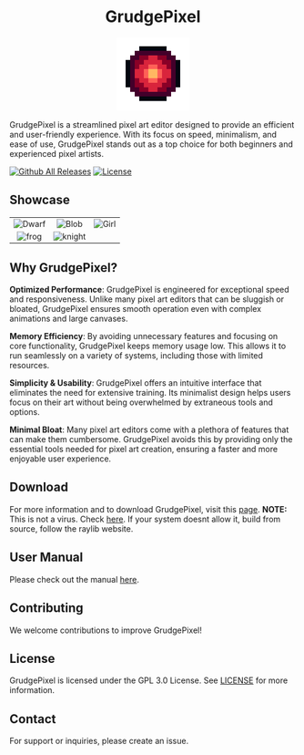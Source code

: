 <div align="center">
   
# GrudgePixel
   
<img src="Logo.png" alt="Logo" width="128" height="128">  
</div>

GrudgePixel is a streamlined pixel art editor designed to provide an efficient and user-friendly experience. With its focus on speed, minimalism, and ease of use, GrudgePixel stands out as a top choice for both beginners and experienced pixel artists.


[![Github All Releases](https://img.shields.io/github/downloads/datavorous/GrudgePixel/total.svg)]() 
<a href="https://github.com/datavorous/GrudgePixel/blob/master/LICENSE"><img src="https://img.shields.io/github/license/datavorous/GrudgePixel" alt="License"></a>



## Showcase

<table style="width:100%; text-align:center;">
  <tr>
    <td><img src="https://raw.githubusercontent.com/datavorous/GrudgePixel/main/demo/cute_.PNG" alt="Dwarf"></td>
    <td><img src="https://raw.githubusercontent.com/datavorous/GrudgePixel/main/demo/blob.PNG" alt="Blob"></td>
    <td><img src="https://raw.githubusercontent.com/datavorous/GrudgePixel/main/demo/girl.PNG" alt="Girl"></td>
  </tr>
  <tr>
    <td><img src="https://raw.githubusercontent.com/datavorous/GrudgePixel/main/demo/frog.PNG" alt="frog"></td>
    <td><img src="https://raw.githubusercontent.com/datavorous/GrudgePixel/main/demo/knight.PNG" alt="knight"></td>
    <td></td>
  </tr>
</table>


## Why GrudgePixel?

**Optimized Performance**: GrudgePixel is engineered for exceptional speed and responsiveness. Unlike many pixel art editors that can be sluggish or bloated, GrudgePixel ensures smooth operation even with complex animations and large canvases.

**Memory Efficiency**: By avoiding unnecessary features and focusing on core functionality, GrudgePixel keeps memory usage low. This allows it to run seamlessly on a variety of systems, including those with limited resources.

**Simplicity & Usability**: GrudgePixel offers an intuitive interface that eliminates the need for extensive training. Its minimalist design helps users focus on their art without being overwhelmed by extraneous tools and options.

**Minimal Bloat**: Many pixel art editors come with a plethora of features that can make them cumbersome. GrudgePixel avoids this by providing only the essential tools needed for pixel art creation, ensuring a faster and more enjoyable user experience.

## Download

For more information and to download GrudgePixel, visit this [page](https://datavorous.github.io/GrudgePixel/).
**NOTE:** This is not a virus. Check [here](https://www.virustotal.com/gui/file/f9045baa01ebd5227785c104dea1051a42ce1cc2da9b7576ba72b696aaac147b). If your system doesnt allow it, build from source, follow the raylib website.

## User Manual
Please check out the manual [here](https://datavorous.github.io/GrudgePixel/#manual).

## Contributing

We welcome contributions to improve GrudgePixel!

## License

GrudgePixel is licensed under the GPL 3.0 License. See [LICENSE](LICENSE) for more information.

## Contact

For support or inquiries, please create an issue.
